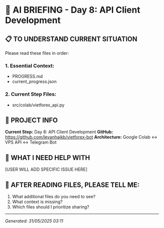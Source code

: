 # 🤖 AI BRIEFING - Day 8: API Client Development

## 📋 TO UNDERSTAND CURRENT SITUATION

Please read these files in order:

### 1. Essential Context:
- PROGRESS.md
- current_progress.json

### 2. Current Step Files:
- src/colab/vietforex_api.py

## 🎯 PROJECT INFO
**Current Step:** Day 8: API Client Development
**GitHub:** https://github.com/levanhaikb/vietforex-bot
**Architecture:** Google Colab ↔ VPS API ↔ Telegram Bot

## 🚨 WHAT I NEED HELP WITH
[USER WILL ADD SPECIFIC ISSUE HERE]

## 📁 AFTER READING FILES, PLEASE TELL ME:
1. What additional files do you need to see?
2. What context is missing?
3. Which files should I prioritize sharing?

---
*Generated: 31/05/2025 03:11*
